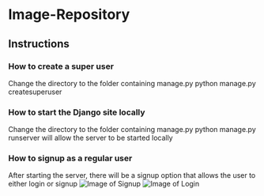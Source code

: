# Image-Repository


## Instructions

### How to create a super user
Change the directory to the folder containing manage.py
python manage.py createsuperuser

### How to start the Django site locally
Change the directory to the folder containing manage.py
python manage.py runserver will allow the server to be started locally

### How to signup as a regular user
After starting the server, there will be a signup option that allows the user to either login or signup
![Image of Signup](https://i.imgur.com/JVeFWer.png)
![Image of Login](https://i.imgur.com/gYc3o1R.png)

